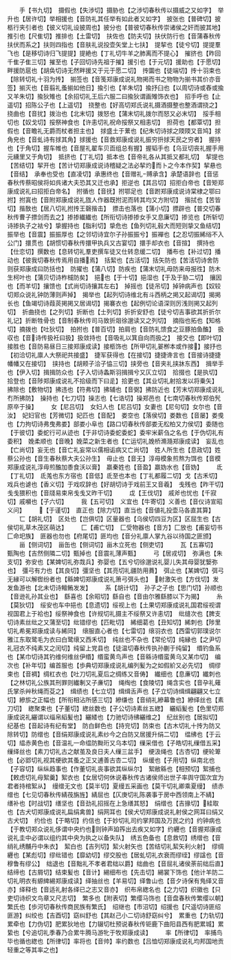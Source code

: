 <!-- { "loadSidebar": true } -->
　　手【书九切】　摄假也【失渉切】摄胁也【之渉切春秋传以摄威之又如字】　举升也【居许切】举相援也【音防礼其任举有如此者又如字】　披张也【普碑切】披柩行夹引者也【彼义切礼设披周也】披分也【普彼切春秋传崇诸侯之奸而披其地】　推引也【尺隹切】推排也【土雷切】　扶佐也【防夫切】扶伏防行也【音蒲春秋传扶伏而系之】扶则四指也【音肤礼说投壶矢堂上七扶】　提挈也【徒兮切】提提羣飞也【是移切诗归飞提提】提絶也【丁礼切牛羊之肺离而不提心】　摧挤也【昨回千隹子隹三切】摧至也【子回切诗先祖于摧】援引也【于元切】援助也【于愿切】畔援防扈也【胡奂切诗无然畔援又于元于愿二切】　抟圜也【徒端切】抟十羽束也【除转切礼十羽为抟】　揃签也【音笺郑康成说礼物掲而书之物物为揃书其价亦音签】揃灭也【音翦礼蚤揃如他日】揄引也【羊朱切】揄抒臼也【以周切诗或舂或揄又羊朱切】揄狄雉也【余招切礼王后六服二曰揄狄谓画雉饰衣也】　招手呼也【止遥切】招陈公子也【上遥切】　挠整也【好高切郑氏说礼摄酒摄整也整酒谓挠之】挠曲也【音扰】拨治也【北末切】拨怒也【蒲末切礼拨尔而怒又必末切】　挼手相切也【奴戈切】挼祭神食也【许恚切礼祝命挼祭又相恚切】　担荷也【都覃切】担假也【音瞻礼无爵而杖者担主也】　捄盛土于蔂也【纪朱切诗捄之陾陾又音鸠】捄角皃也【音虬诗有捄其角】捄援也【音救郑康成说礼振穷抍捄天民之穷者】　握持也【于角切】握车帷也【音屋礼翟车贝靣组总有握】握韬手也【乌豆切丧礼握手用元纁里又于角切】　抵挤也【丁礼切】抵本也【音帝礼各从其抵又都礼切】　挈提也【苦结切】挈开也【苦计切郑康成说诗稽疑之法必挈灼而卜之今本作契】挈悬也【音结】　承奉也受也【直凌切】承惠终也【音赠礼赙承含】承楚语辞也【音惩春秋传蔡昭侯将如呉诸大夫恐其又迁也承】拒逆也【其吕切】招拒白帝也【音矩郑康成说礼曰招拒白帝名】　拊循也【音抚】拊鄂足也【音跗郑康成说诗棠棣之鄂曰拊】拊寘也【音附郑康成说礼旊人作器既拊泥而转其均又方附切】　揩拭也【苦皆切】揩敔也【居八切礼拊抟王磬揩击】　摽击也落也【蒲小切】摽辟也【普交切春秋传曹子摽剑而去之】掺掺纎纎也【所衔切诗掺掺女手又息廉切】掺览也【所斩切诗掺执子之袪兮】挚握持也【脂利切】挚危也【鱼列切礼毂大而短则挚又鱼结切】　振举也【音震】振振厚也【之邻切诗宜尔子孙振振兮】振襌也【之忍切振絺绤不入公门】擐贯也【胡惯切春秋传擐甲执兵又古宴切】擐手却衣也【音揎】　撰持也【仕恋切】撰数也【息转切礼羣吏撰车徒又仕转息缓二切】　播布也【补过切】播动也【彼我切春秋传焉用自播焉】　括絜也【古活切】括矢防也【苦活切诗舍防则获郑康成曰防括也】　防擢也【蒲八切】防疾也【蒲末切礼毋防来毋报徃】防木生柯叶也【蒲贝切诗柞棫防矣】　挹也【于十切】挹湿也【于及于胁二切】　攘因也【而羊切】攘馈也【式尚切诗攘其左右】　掉摇也【徒吊切】掉钟病声也【奴较切郑众说礼钟防薄则声掉】　揭举也【起列切诗维北有斗西柄之掲又起谒切】揭掲长也【鱼竭切诗葭菼掲掲又居谒切】揭褰衣也【起例切论语深则厉浅则掲又起列切】　折曲挠也【之列切】折断也【士列切】折折安舒也【徒兮切吉事欲其折折尔礼记】折断牲骨也【音制春秋传司马致折爼徐邈读又之列切】　摘指也拓也【知格切】摘拨也【吐狄切】　拍拊也【普百切】拍肩也【音防礼馈食之豆豚拍鱼醢】　扱収也【音诗传扱衽曰扱】扱敛持也【音吸礼以箕自向而扱之】　接交也【即叶切】接胜也【音防易昼日三接郑康成读】接柩饰也【所甲切礼翣栁本或作接】接抒也【初洽切礼廪人大祭祀共接盛】　捷军获得也【在接切】捷捷谗言也【音接诗捷捷幡幡又在接切】　挟持也【胡颊子洽子恊三切】挟旁也【音夹礼挟牀东西】　揖举手也【伊入切】揖揖防众也【子入切诗螽斯羽揖揖兮又仄立切】　拾掇也【是执切】拾登也【音陟郑康成说礼不拾级而下曰辵】拾更也【其业切礼射拾发以将乗矢】　拂除也【敷物切】拂违也【符弗切】拂辅也【音弼】拂防近也【芳末切郑康成说礼冇所拂防】　操持也【七刀切】操志也【七诰切】操郑邑也【七南切春秋传郑伯髠原卒于操】
　　女【尼吕切】　女妇人也【尼吕切】女妻也【尼句切】女尔也【音汝】　妃妇官也【芳微切】妃匹也【音配】　娄空也【落侯切】娄数也【音屡】娄曵也【力拘切诗弗曳弗娄】部娄小阜也【路口切春秋传部娄无松柏又力侯切】委随也【于彼切】委蛇行可从迹也【于非切诗委蛇委蛇】委牢米薪刍之名也【于伪切礼有委积】　娩柔顺也【音晚】娩菜之新生者也【亡运切礼娩桥滫瀡郑康成读】　妄乱也【亡尚切】妄无也【音亡礼妄常以儒相诟病又亡尚切】　姓人所生也【息政切】姓蔡公孙也【音生春秋蔡大夫公孙生】　毋止也【音无】淳毋模象煎熬为饵也【音模郑康成说礼淳毋煎醢加黍食沃以膏】　嬴秦姓也【音盈】嬴妫水也【音妫】
　　氐【丁礼切】　氐羗也东方宿也【音低】氐至也本也【丁礼都履二切】戈【古禾切】　戏兵也谑也【香义切】于戏叹辞也【好胡切诗于戏前王又音羲】　戋残也【昨干切】戋戋猥积也【音牋易束帛戋戋又昨干切】
　　戉【王伐切】　戚斧也忧也【千寂切】戚嚬也【子六切】
　　我【五可切】　义宜也【牛寄切】义善也【音仪诗宣昭义问】
　　【于谨切】　直正也【除力切】直当也【音値礼投壶马各直其算】
　　匸【胡礼切】　区处也【岂俱切】区量器也【乌侯切四豆为区】区屈生也【古侯切礼草木茂区萌达】
　　匚【甫亡切】　匚受物器也【音方】匚放也【甫妄切书匚命圯族】　匪器也勿也【府尾切】匪均也【音分礼廪人掌九谷以待国之匪颁】
　　甾【侧词切】　甾缶也【侧词切】甾木立死也【侧吏切】
　　瓦【五寡切】　甄陶也【吉然侧隣二切】甄掉也【音震礼薄声甄】
　　弓【居戎切】　弥满也【朱支切】弥安也【某婢切礼弥烖兵】弥婴也【五兮切徐邈说礼婴儿失其母婴犹嫛弥也】　彊弓有力也【其良切】彊坚也【其亮切礼疆防用蕡】　弭止也【某婢切】弭弓无縁可以解辔纷者也【緜婢切郑康成说礼箫弓弭头也】　射激矢也【方伐切】发发鱼游也【北未切诗鳣鲔发发】
　　系【胡计切】　孙子之子也【思门切】孙顺也【音逊礼孙其业也】　繇喜也【余昭切】繇自也【音由尔雅繇膝以下为揭】
　　糸【莫狄切】　绥安也车中挹也【息遗切】绥视上也【土果切郑康成说礼国君绥视谓视国君上于袷也】绥祭神食也【许规切礼摄主不绥祭又许恚切】　纰缝次也【脾支切诗素丝纰之又蒲至切】纰错缪也【匹毗切】　絺细葛也【丑知切】絺刺也【陟里切礼希冕郑康成读与絺同】　缞服直心者也【七雷切】缞羽衣也【西雷切郭璞说尔雅江东取鹭毛为衣曰白鹭缞又西禾切】　纯丝也不杂也【常伦切】纯縁也【之尹切礼冠衣不纯素又之闰切】纯留上党县也【徒温切春秋传执孙蒯于纯留】　缗钓鱼系也【某巾切诗其钓维何维丝伊缗】缗蛮黄鸟声也【音緜诗缗蛮黄乌又某巾切】　编次也【补年切】编首服也【歩典切郑康成说礼编列髪为之如假紒又必先切】　绸缪束也【音裯】绸杠衣也【吐刀切礼夏后之绸练又音俦】　纎细也【息亷切】纎刺也【之林切礼公族其刑罪则纎剸又子亷切】　绳绹也【食陵切】绳含实也【音孕礼薙氏掌杀艸秋绳而芟之】　缉绩也【七立切】缉缉舌声也【子立切诗缉缉翩翩又七立切】縿旂之正幅也【所衔相沾所感三切】縿缣也【音绡礼縿幕鲁也】縿绎丝也【素刀切】　緫聚束也【子董切】緫丝数也【子公切诗素丝五緫】　纚縚髪也【色里切郑康成说礼纚谓以缁帛縚髪也】纚緌也【力驰切诗绋纚维之】　纪丝别也【居拟切】纪基也【音起诗有纪有堂】　防白鲜色也【持兖切】防束也【古木切礼十抟为防又除转切】防缯也【音绢郑康成说礼素纱今之白防又居援升绢二切】　缊绋也【于云切】緼赤黄色也【音温礼一命缊防黝珩又乌本切】缫采借也【子皓切礼缫借五采】缫绎丝也【素刀切礼古之献茧及良日夫人缫三盆手】　绠汲绳也【古杏切】绠轮箄也【必郢切礼视其绠欲其蚤之正又逋善古杏二切】　纵缓也【子用切】纵南北也【子容切】纵纵趋事也【作董切礼丧事欲其纵纵尔】　絮敝緜也【相预切】絮捕也【敕虑切礼母絮羹】絮衣也【女居切何休说春秋传古诸侯师出世子率舆守国次宜为君者持棺絮从】　缦缯无文也【莫半切】夏缦五采画也【莫干切礼卿乘夏缦】　绩赤缯也【七见切春秋传綪茷旃旌】綪屈也【仄庚切礼陈袭事于房中西领南上不綪】　缮补也【时战切】缮坚也【音劲礼招摇在上急缮其怒】　绢缯也【吉掾切】絓取也【古犬切郑康成说礼扁绢禽兽】绢网耳也【侯犬切郑康成说礼射侯之网耳曰绢又古犬切】　约俭也【于略切】约信也【于妙切礼司约掌邦国及万民之约】约钟病也【于教切郑众说礼侈谓中央约也则钟声廹筰出去疾又如字】约纒也【音握郑康成说礼圭中必谓以组约其中央为执之以备失队】　绣五色备也【息救切】绣缯也【音绡礼绣黼丹中朱衣】　絜白也【吉列切】絜火射矢也【苦结切礼絜矢利火射】　缪绸纒也【某彪切】缪纰错也【靡幼切】缪交股也【居虬切礼衣衰而缪绖】缪諡也【音穆鲁有缪公】　绌退也【音黜礼不孝者君绌以爵】绌曲也【音屈礼诸侯荼前绌后直】　结缔也【古屑切】结束髪也【音计】緆细布也【先击切】緆裳下饰也【他计羊防二切礼明衣有縓綼緆郑康成读】绎抽丝也【羊易切】绎鲁山也【音夕诗保有鳬绎又音亦】绎释也【音适礼射各绎已之志又音亦】　织布帛緫名也【之力切】织徽也【只吏切诗织文鸟章又尺志切】　繁多也【附表切】繁缨马饰也【音盘春秋传繁缨以朝】繁氏也【歩河切春秋传商民族有繁氏】　绍继也【市沼切】绍援也【尺遥切诗匪绍匪游】纠绞也【吉酉切】窈纠舒也【其赵己小二切诗舒窈纠兮】　累重也【力轨切】累牵也【力伪切】肥累狄地也【力辍切杜预说春秋传钜鹿下曲阳县西有肥累城】累絷也【兮追切礼季春乃合累牛腾马游牝于牧郑康成读】
　　率【所律切】　率捕鸟毕也循也緫也【所律切】率将也【音帅】率约数也【吕恤切郑康成说礼均邦国地贡轻重之等其率之也】
